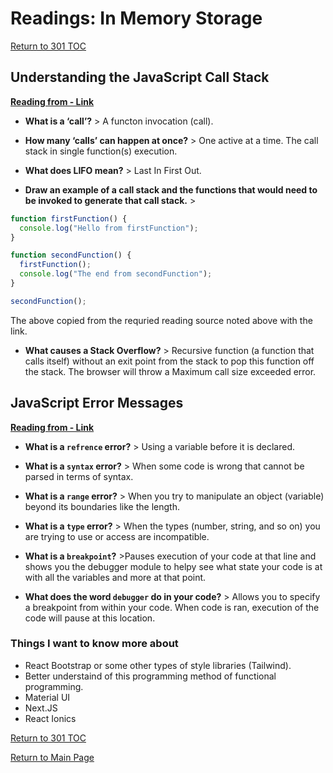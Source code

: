 # Readings: In Memory Storage

[Return to 301 TOC](301TOC.md)

## Understanding the JavaScript Call Stack

**[Reading from - Link](https://medium.freecodecamp.org/understanding-the-javascript-call-stack-861e41ae61d4)**

- **What is a ‘call’?** > A functon invocation (call).

- **How many ‘calls’ can happen at once?** > One active at a time. The call stack in single function(s) execution.

- **What does LIFO mean?** > Last In First Out.

- **Draw an example of a call stack and the functions that would need to be invoked to generate that call stack.** >

```javascript
function firstFunction() {
  console.log("Hello from firstFunction");
}

function secondFunction() {
  firstFunction();
  console.log("The end from secondFunction");
}

secondFunction();
```

The above copied from the requried reading source noted above with the link.

- **What causes a Stack Overflow?** > Recursive function (a function that calls itself) without an exit point from the stack to pop this function off the stack. The browser will throw a Maximum call size exceeded error.

## JavaScript Error Messages

**[Reading from - Link](https://codeburst.io/javascript-error-messages-debugging-d23f84f0ae7c)**

- **What is a `refrence` error?** > Using a variable before it is declared.

- **What is a `syntax` error?** > When some code is wrong that cannot be parsed in terms of syntax.

- **What is a `range` error?** > When you try to manipulate an object (variable) beyond its boundaries like the length.

- **What is a `type` error?** > When the types (number, string, and so on) you are trying to use or access are incompatible.

- **What is a `breakpoint`?** >Pauses execution of your code at that line and shows you the debugger module to helpy see what state your code is at with all the variables and more at that point.

- **What does the word `debugger` do in your code?** > Allows you to specify a breakpoint from within your code. When code is ran, execution of the code will pause at this location.

### Things I want to know more about

- React Bootstrap or some other types of style libraries (Tailwind).
- Better understaind of this programming method of functional programming.
- Material UI
- Next.JS
- React Ionics

[Return to 301 TOC](301TOC.md)

[Return to Main Page](../README.md)
